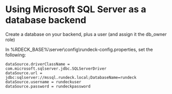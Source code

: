 # Using Microsoft SQL Server as a database backend

<!---
Original: http://support.rundeck.com/customer/en/portal/articles/2819414-install-rundeck-pro-team-launcher-on-windows
--->

Create a database on your backend, plus a user (and assign it the db_owner role)

In %RDECK_BASE%\\server\\config\\rundeck-config.properties, set the following:

```properties
dataSource.driverClassName = com.microsoft.sqlserver.jdbc.SQLServerDriver
dataSource.url = jdbc:sqlserver://mssql.rundeck.local;DatabaseName=rundeck
dataSource.username = rundeckuser
dataSource.password = rundeckpassword
```
